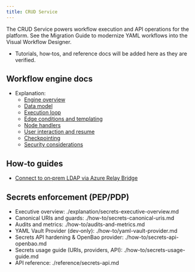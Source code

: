 ```yaml
---
title: CRUD Service
---
```


The CRUD Service powers workflow execution and API operations for the platform. See the Migration Guide to modernize YAML workflows into the Visual Workflow Designer.

- Tutorials, how‑tos, and reference docs will be added here as they are verified.

## Workflow engine docs
- Explanation:
  - [Engine overview](./explanation/engine-overview.md)
  - [Data model](./explanation/data-model.md)
  - [Execution loop](./explanation/execution-loop.md)
  - [Edge conditions and templating](./explanation/edge-conditions-templating.md)
  - [Node handlers](./explanation/node-handlers.md)
  - [User interaction and resume](./explanation/user-interaction-resume.md)
  - [Checkpointing](./explanation/checkpointing.md)
  - [Security considerations](./explanation/security.md)

## How‑to guides

- [Connect to on‑prem LDAP via Azure Relay Bridge](./how-to/connect-to-onprem-ldap-via-azrelay.md)

## Secrets enforcement (PEP/PDP)

- Executive overview: ./explanation/secrets-executive-overview.md
- Canonical URIs and guards: ./how-to/secrets-canonical-uris.md
- Audits and metrics: ./how-to/audits-and-metrics.md
- YAML Vault Provider (dev‑only): ./how-to/yaml-vault-provider.md
- Secrets API hardening & OpenBao provider: ./how-to/secrets-api-openbao.md
- Secrets usage guide (URIs, providers, API): ./how-to/secrets-usage-guide.md
- API reference: ./reference/secrets-api.md


